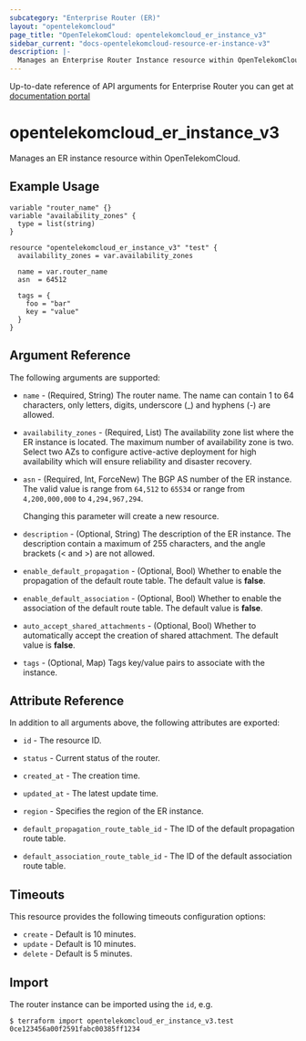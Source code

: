 ```yaml
---
subcategory: "Enterprise Router (ER)"
layout: "opentelekomcloud"
page_title: "OpenTelekomCloud: opentelekomcloud_er_instance_v3"
sidebar_current: "docs-opentelekomcloud-resource-er-instance-v3"
description: |-
  Manages an Enterprise Router Instance resource within OpenTelekomCloud.
---
```


Up-to-date reference of API arguments for Enterprise Router you can get at
[documentation portal](https://docs.otc.t-systems.com/enterprise-router/api-ref/apis/enterprise_routers/index.html#enterpriserouterinstance)

# opentelekomcloud_er_instance_v3

Manages an ER instance resource within OpenTelekomCloud.

## Example Usage

```hcl
variable "router_name" {}
variable "availability_zones" {
  type = list(string)
}

resource "opentelekomcloud_er_instance_v3" "test" {
  availability_zones = var.availability_zones

  name = var.router_name
  asn  = 64512

  tags = {
    foo = "bar"
    key = "value"
  }
}
```

## Argument Reference

The following arguments are supported:

* `name` - (Required, String) The router name.
  The name can contain 1 to 64 characters, only letters, digits, underscore (_) and hyphens (-) are allowed.

* `availability_zones` - (Required, List) The availability zone list where the ER instance is located.
  The maximum number of availability zone is two. Select two AZs to configure active-active deployment for high
  availability which will ensure reliability and disaster recovery.

* `asn` - (Required, Int, ForceNew) The BGP AS number of the ER instance.
  The valid value is range from `64,512` to `65534` or range from `4,200,000,000` to `4,294,967,294`.

  Changing this parameter will create a new resource.

* `description` - (Optional, String) The description of the ER instance.
  The description contain a maximum of 255 characters, and the angle brackets (< and >) are not allowed.

* `enable_default_propagation` - (Optional, Bool) Whether to enable the propagation of the default route table.
  The default value is **false**.

* `enable_default_association` - (Optional, Bool) Whether to enable the association of the default route table.
  The default value is **false**.

* `auto_accept_shared_attachments` - (Optional, Bool) Whether to automatically accept the creation of shared
attachment.
  The default value is **false**.

* `tags` - (Optional, Map) Tags key/value pairs to associate with the instance.

## Attribute Reference

In addition to all arguments above, the following attributes are exported:

* `id` - The resource ID.

* `status` - Current status of the router.

* `created_at` - The creation time.

* `updated_at` - The latest update time.

* `region` - Specifies the region of the ER instance.

* `default_propagation_route_table_id` - The ID of the default propagation route table.

* `default_association_route_table_id` - The ID of the default association route table.

## Timeouts

This resource provides the following timeouts configuration options:

* `create` - Default is 10 minutes.
* `update` - Default is 10 minutes.
* `delete` - Default is 5 minutes.

## Import

The router instance can be imported using the `id`, e.g.

```
$ terraform import opentelekomcloud_er_instance_v3.test 0ce123456a00f2591fabc00385ff1234
```
